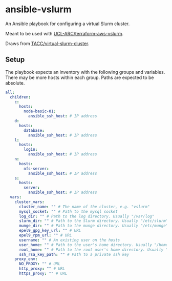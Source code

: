 # ansible-vslurm
An Ansible playbook for configuring a virtual Slurm cluster.

Meant to be used with [UCL-ARC/terraform-aws-vslurm](https://github.com/UCL-ARC/terraform-aws-vslurm).

Draws from [TACC/virtual-slurm-cluster](https://github.com/TACC/virtual-slurm-cluster).

## Setup

The playbook expects an inventory with the following groups and variables. There may be more hosts within each group. Paths are expected to be absolute.

```yaml
all:
  children:
    c:
      hosts:
        node-basic-01:
          ansible_ssh_host: # IP address
    d:
      hosts:
        database:
          ansible_ssh_host: # IP address
    l:
      hosts:
        login:
          ansible_ssh_host: # IP address
    n:
      hosts:
        nfs-server:
          ansible_ssh_host: # IP address
    s:
      hosts:
        server:
          ansible_ssh_host: # IP address
  vars:
    cluster_vars:
      cluster_name: "" # The name of the cluster, e.g. "vslurm"
      mysql_socket: "" # Path to the mysql socket
      log_dir: "" # Path to the log directory. Usually "/var/log"
      slurm_dir: "" # Path to the Slurm directory. Usually "/etc/slurm"
      munge_dir: "" # Path to the munge directory. Usually "/etc/munge"
      epel9_gpg_key_url: "" # URL
      epel9_rpm_url: "" # URL
      username: "" # An existing user on the hosts
      user_home: "" # Path to the user's home directory. Usually "/home/username"
      root_home: "" # Path to the root user's home directory. Usually "/root"
      ssh_rsa_key_path: "" # Path to a private ssh key
    proxy_env:
      NO_PROXY: "" # URL
      http_proxy: "" # URL
      https_proxy: "" # URL
```

